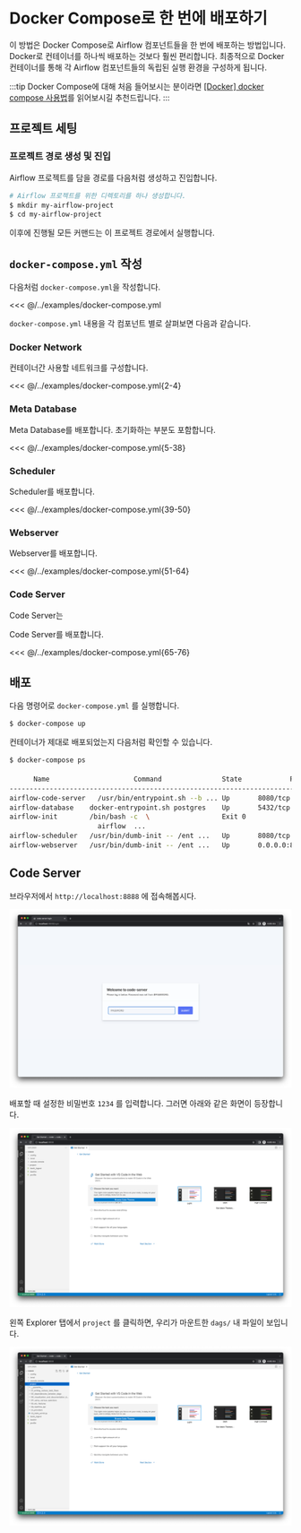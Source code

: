 # Docker Compose로 한 번에 배포하기

이 방법은 Docker Compose로 Airflow 컴포넌트들을 한 번에 배포하는 방법입니다.
Docker로 컨테이너를 하나씩 배포하는 것보다 훨씬 편리합니다.
최종적으로 Docker 컨테이너를 통해 각 Airflow 컴포넌트들의 독립된 실행 환경을 구성하게 됩니다.

:::tip
Docker Compose에 대해 처음 들어보시는 분이라면 [[Docker] docker compose 사용법](https://engineer-mole.tistory.com/221)를 읽어보시길 추천드립니다.
:::

## 프로젝트 세팅

### 프로젝트 경로 생성 및 진입

Airflow 프로젝트를 담을 경로를 다음처럼 생성하고 진입합니다.

```bash
# Airflow 프로젝트를 위한 디렉토리를 하나 생성합니다.
$ mkdir my-airflow-project
$ cd my-airflow-project
```

이후에 진행될 모든 커맨드는 이 프로젝트 경로에서 실행합니다.

## `docker-compose.yml` 작성

다음처럼 `docker-compose.yml`을 작성합니다.

<<< @/../examples/docker-compose.yml

`docker-compose.yml` 내용을 각 컴포넌트 별로 살펴보면 다음과 같습니다.

### Docker Network

컨테이너간 사용할 네트워크를 구성합니다.

<<< @/../examples/docker-compose.yml{2-4}

### Meta Database

Meta Database를 배포합니다. 초기화하는 부분도 포함합니다.

<<< @/../examples/docker-compose.yml{5-38}

### Scheduler

Scheduler를 배포합니다.

<<< @/../examples/docker-compose.yml{39-50}

### Webserver

Webserver를 배포합니다.

<<< @/../examples/docker-compose.yml{51-64}

### Code Server

Code Server는

Code Server를 배포합니다.

<<< @/../examples/docker-compose.yml{65-76}

## 배포

다음 명령어로 `docker-compose.yml` 를 실행합니다.

```bash
$ docker-compose up
```

컨테이너가 제대로 배포되었는지 다음처럼 확인할 수 있습니다.

```bash
$ docker-compose ps

      Name                     Command               State            Ports
------------------------------------------------------------------------------------
airflow-code-server   /usr/bin/entrypoint.sh --b ... Up       8080/tcp
airflow-database    docker-entrypoint.sh postgres    Up       5432/tcp
airflow-init        /bin/bash -c  \                  Exit 0
                      airflow  ...
airflow-scheduler   /usr/bin/dumb-init -- /ent ...   Up       8080/tcp
airflow-webserver   /usr/bin/dumb-init -- /ent ...   Up       0.0.0.0:8080->8080/tcp
```

## Code Server

브라우저에서 `http://localhost:8888` 에 접속해봅시다.

![img.png](./img.png)

배포할 때 설정한 비밀번호 `1234` 를 입력합니다. 그러면 아래와 같은 화면이 등장합니다.

![img_2.png](./img_2.png)

왼쪽 Explorer 탭에서 `project` 를 클릭하면, 우리가 마운트한 `dags/` 내 파일이 보입니다.

![img_1.png](./img_1.png)

